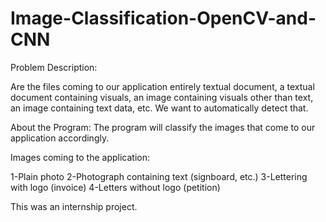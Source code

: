 # Image-Classification-OpenCV-and-CNN

Problem Description:

Are the files coming to our application entirely textual document, a textual document containing visuals, an image containing visuals other than text, an image containing text data, etc. We want to automatically detect that.

About the Program: The program will classify the images that come to our application accordingly.

Images coming to the application:

1-Plain photo
2-Photograph containing text (signboard, etc.)
3-Lettering with logo (invoice)
4-Letters without logo (petition)

This was an internship project.
